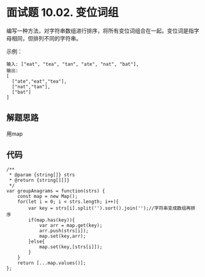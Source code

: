 # 面试题 10.02. 变位词组

编写一种方法，对字符串数组进行排序，将所有变位词组合在一起。变位词是指字母相同，但排列不同的字符串。

示例：
```
输入: ["eat", "tea", "tan", "ate", "nat", "bat"],
输出:
[
  ["ate","eat","tea"],
  ["nat","tan"],
  ["bat"]
]
``` 

## 解题思路
用map

## 代码
```
/**
 * @param {string[]} strs
 * @return {string[][]}
 */
var groupAnagrams = function(strs) {
    const map = new Map();
    for(let i = 0; i < strs.length; i++){
        var key = strs[i].split('').sort().join('');//字符串变成数组再排序
        if(map.has(key)){
            var arr = map.get(key);
            arr.push(strs[i]);
            map.set(key,arr);
        }else{
            map.set(key,[strs[i]]);
        }
    }
    return [...map.values()];
};
```